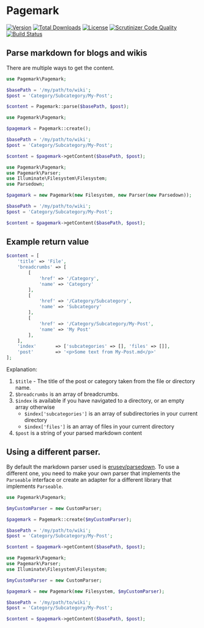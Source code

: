 # Pagemark

[![Version](https://img.shields.io/packagist/v/ryanwinchester/pagemark.svg?style=flat-square)](https://packagist.org/packages/ryanwinchester/pagemark)
 [![Total Downloads](https://img.shields.io/packagist/dt/ryanwinchester/pagemark.svg?style=flat-square)](https://packagist.org/packages/ryanwinchester/pagemark)
 [![License](https://img.shields.io/packagist/l/ryanwinchester/pagemark.svg?style=flat-square)](https://packagist.org/packages/ryanwinchester/pagemark)
 [![Scrutinizer Code Quality](https://img.shields.io/scrutinizer/g/ryanwinchester/pagemark.svg?style=flat-square)](https://scrutinizer-ci.com/g/ryanwinchester/pagemark/?branch=master)
 [![Build Status](https://img.shields.io/travis/ryanwinchester/pagemark.svg?style=flat-square)](https://travis-ci.org/ryanwinchester/pagemark)


## Parse markdown for blogs and wikis

There are multiple ways to get the content.

```php
use Pagemark\Pagemark;

$basePath = '/my/path/to/wiki';
$post = 'Category/Subcategory/My-Post';

$content = Pagemark::parse($basePath, $post);
```

```php
use Pagemark\Pagemark;

$pagemark = Pagemark::create();

$basePath = '/my/path/to/wiki';
$post = 'Category/Subcategory/My-Post';

$content = $pagemark->getContent($basePath, $post);
```

```php
use Pagemark\Pagemark;
use Pagemark\Parser;
use Illuminate\Filesystem\Filesystem;
use Parsedown;

$pagemark = new Pagemark(new Filesystem, new Parser(new Parsedown));

$basePath = '/my/path/to/wiki';
$post = 'Category/Subcategory/My-Post';

$content = $pagemark->getContent($basePath, $post);
```

## Example return value

```php
$content = [
    'title' => 'File',
    'breadcrumbs' => [
        [
            'href' => '/Category',
            'name' => 'Category'
        ],
        [
            'href' => '/Category/Subcategory',
            'name' => 'Subcategory'
        ],
        [
            'href' => '/Category/Subcategory/My-Post',
            'name' => 'My Post'
        ],
    ],
    'index'       => ['subcategories' => [], 'files' => []],
    'post'        => '<p>Some text from My-Post.md</p>'
];
```
Explanation:

1. `$title` - The title of the post or category taken from the file or directory name.
2. `$breadcrumbs` is an array of breadcrumbs.
3. `$index` is available if you have navigated to a directory, or an empty array otherwise
    - `$index['subcategories']` is an array of subdirectories in your current directory
    - `$index['files']` is an array of files in your current directory
4. `$post` is a string of your parsed markdown content

## Using a different parser.

By default the markdown parser used is [erusev/parsedown](https://github.com/erusev/parsedown). To use a different one, 
you need to make your own parser that implements the `Parseable` interface or create an adapter for a different library
that implements `Parseable`.

```php
use Pagemark\Pagemark;

$myCustomParser = new CustomParser;

$pagemark = Pagemark::create($myCustomParser);

$basePath = '/my/path/to/wiki';
$post = 'Category/Subcategory/My-Post';

$content = $pagemark->getContent($basePath, $post);
```

```php
use Pagemark\Pagemark;
use Pagemark\Parser;
use Illuminate\Filesystem\Filesystem;

$myCustomParser = new CustomParser;

$pagemark = new Pagemark(new Filesystem, $myCustomParser);

$basePath = '/my/path/to/wiki';
$post = 'Category/Subcategory/My-Post';

$content = $pagemark->getContent($basePath, $post);
```
